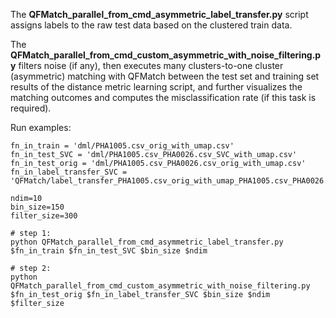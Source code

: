 The **QFMatch_parallel_from_cmd_asymmetric_label_transfer.py** script assigns labels to the raw test data based on the clustered train data.

The **QFMatch_parallel_from_cmd_custom_asymmetric_with_noise_filtering.py** filters noise (if any), then executes many clusters-to-one cluster (asymmetric) matching with QFMatch between the test set and training set results of the distance metric learning script, and further  visualizes the matching outcomes and computes the misclassification
rate (if this task is required).

Run examples:

````
fn_in_train = 'dml/PHA1005.csv_orig_with_umap.csv'
fn_in_test_SVC = 'dml/PHA1005.csv_PHA0026.csv_SVC_with_umap.csv'
fn_in_test_orig = 'dml/PHA1005.csv_PHA0026.csv_orig_with_umap.csv'
fn_in_label_transfer_SVC = 'QFMatch/label_transfer_PHA1005.csv_orig_with_umap_PHA1005.csv_PHA0026.csv_SVC_with_umap.csv'

ndim=10
bin_size=150
filter_size=300

# step 1:
python QFMatch_parallel_from_cmd_asymmetric_label_transfer.py $fn_in_train $fn_in_test_SVC $bin_size $ndim

# step 2:
python QFMatch_parallel_from_cmd_custom_asymmetric_with_noise_filtering.py $fn_in_test_orig $fn_in_label_transfer_SVC $bin_size $ndim $filter_size
````